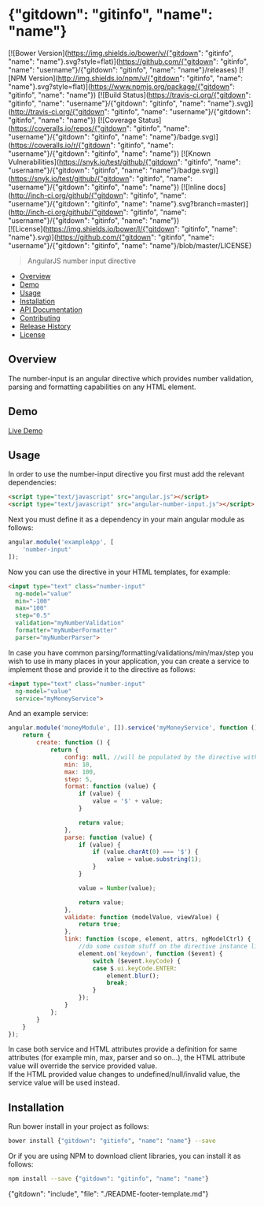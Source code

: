 # {"gitdown": "gitinfo", "name": "name"}

[![Bower Version](https://img.shields.io/bower/v/{"gitdown": "gitinfo", "name": "name"}.svg?style=flat)](https://github.com/{"gitdown": "gitinfo", "name": "username"}/{"gitdown": "gitinfo", "name": "name"}/releases) [![NPM Version](http://img.shields.io/npm/v/{"gitdown": "gitinfo", "name": "name"}.svg?style=flat)](https://www.npmjs.org/package/{"gitdown": "gitinfo", "name": "name"}) [![Build Status](https://travis-ci.org/{"gitdown": "gitinfo", "name": "username"}/{"gitdown": "gitinfo", "name": "name"}.svg)](http://travis-ci.org/{"gitdown": "gitinfo", "name": "username"}/{"gitdown": "gitinfo", "name": "name"}) [![Coverage Status](https://coveralls.io/repos/{"gitdown": "gitinfo", "name": "username"}/{"gitdown": "gitinfo", "name": "name"}/badge.svg)](https://coveralls.io/r/{"gitdown": "gitinfo", "name": "username"}/{"gitdown": "gitinfo", "name": "name"}) [![Known Vulnerabilities](https://snyk.io/test/github/{"gitdown": "gitinfo", "name": "username"}/{"gitdown": "gitinfo", "name": "name"}/badge.svg)](https://snyk.io/test/github/{"gitdown": "gitinfo", "name": "username"}/{"gitdown": "gitinfo", "name": "name"}) [![Inline docs](http://inch-ci.org/github/{"gitdown": "gitinfo", "name": "username"}/{"gitdown": "gitinfo", "name": "name"}.svg?branch=master)](http://inch-ci.org/github/{"gitdown": "gitinfo", "name": "username"}/{"gitdown": "gitinfo", "name": "name"})<br>
[![License](https://img.shields.io/bower/l/{"gitdown": "gitinfo", "name": "name"}.svg)](https://github.com/{"gitdown": "gitinfo", "name": "username"}/{"gitdown": "gitinfo", "name": "name"}/blob/master/LICENSE)

> AngularJS number input directive

* [Overview](#overview)
* [Demo](https://sagiegurari.github.io/angular-number-input/)
* [Usage](#usage)
* [Installation](#installation)
* [API Documentation](docs/api.md)
* [Contributing](.github/CONTRIBUTING.md)
* [Release History](#history)
* [License](#license)

<a name="overview"></a>
## Overview
The number-input is an angular directive which provides number validation, parsing and formatting capabilities
on any HTML element.

## Demo
[Live Demo](https://sagiegurari.github.io/angular-number-input/)

<a name="usage"></a>
## Usage
In order to use the number-input directive you first must add the relevant dependencies:

```html
<script type="text/javascript" src="angular.js"></script>
<script type="text/javascript" src="angular-number-input.js"></script>
```

Next you must define it as a dependency in your main angular module as follows:

```js
angular.module('exampleApp', [
    'number-input'
]);
```

Now you can use the directive in your HTML templates, for example:

```html
<input type="text" class="number-input"
  ng-model="value"
  min="-100"
  max="100"
  step="0.5"
  validation="myNumberValidation"
  formatter="myNumberFormatter"
  parser="myNumberParser">
```

In case you have common parsing/formatting/validations/min/max/step you wish to use in many places in your application, you can create a service to implement those and provide it to the directive as follows:

```html
<input type="text" class="number-input"
  ng-model="value"
  service="myMoneyService">
```

And an example service:

```js
angular.module('moneyModule', []).service('myMoneyService', function () {
    return {
        create: function () {
            return {
                config: null, //will be populated by the directive with the config which holds the min/max/step/... values
                min: 10,
                max: 100,
                step: 5,
                format: function (value) {
                    if (value) {
                        value = '$' + value;
                    }

                    return value;
                },
                parse: function (value) {
                    if (value) {
                        if (value.charAt(0) === '$') {
                            value = value.substring(1);
                        }
                    }

                    value = Number(value);

                    return value;
                },
                validate: function (modelValue, viewValue) {
                    return true;
                },
                link: function (scope, element, attrs, ngModelCtrl) {
                    //do some custom stuff on the directive instance like adding DOM event handling
                    element.on('keydown', function ($event) {
                        switch ($event.keyCode) {
                        case $.ui.keyCode.ENTER:
                            element.blur();
                            break;
                        }
                    });
                }
            };
        }
    }
});
```

In case both service and HTML attributes provide a definition for same attributes (for example min, max, parser and so on...), the HTML attribute value will override the service provided value.<br>
If the HTML provided value changes to undefined/null/invalid value, the service value will be used instead.

<a name="installation"></a>
## Installation
Run bower install in your project as follows:

```sh
bower install {"gitdown": "gitinfo", "name": "name"} --save
```

Or if you are using NPM to download client libraries, you can install it as follows:

```sh
npm install --save {"gitdown": "gitinfo", "name": "name"}
```

{"gitdown": "include", "file": "./README-footer-template.md"}
